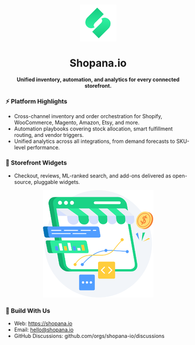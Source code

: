 <p align="center">
  <img src="assets/logo-green-shop.png" alt="Shopana.io logo" width="100" />
</p>

<h1 align="center">Shopana.io</h1>

<p align="center"><strong>Unified inventory, automation, and analytics for every connected storefront.</strong></p>

### ⚡ Platform Highlights

- Cross-channel inventory and order orchestration for Shopify, WooCommerce, Magento, Amazon, Etsy, and more.
- Automation playbooks covering stock allocation, smart fulfillment routing, and vendor triggers.
- Unified analytics across all integrations, from demand forecasts to SKU-level performance.

### 🧩 Storefront Widgets

- Checkout, reviews, ML-ranked search, and add-ons delivered as open-source, pluggable widgets.

<p align="center">
  <img src="assets/shopana-illustration.png" alt="Shopana analytics illustration" width="300" />
</p>

### 🤝 Build With Us

- Web: https://shopana.io
- Email: hello@shopana.io
- GitHub Discussions: github.com/orgs/shopana-io/discussions
